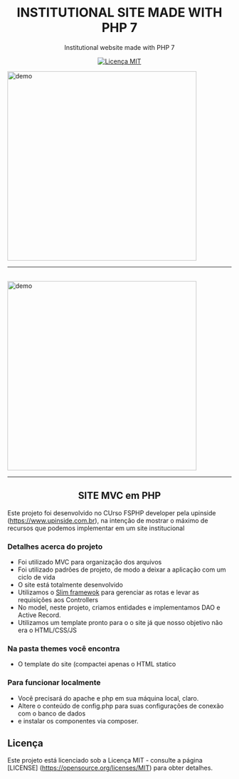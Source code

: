 <h1 align = "center">
<br>
INSTITUTIONAL SITE MADE WITH PHP 7
</h1>

<p align = "center">Institutional website made with PHP 7</p>

<p align = "center">
  <a href="https://opensource.org/licenses/MIT">
    <img src = "https://img.shields.io/badge/License-MIT-blue.svg" alt = "Licença MIT">
  </a>
</p>

[//]: # (Adicione seus gifs / imagens aqui :)
<div>
  <img src = "/gi-cafecontrol.gif" alt = "demo" height = "425">
  <br>
  <hr />
  <br>
  <img src = "/gif-2-cafecontrol.gif" alt = "demo" height = "425">
</div>
<hr />
<h2 align ="center">SITE MVC em PHP</h2>

Este projeto foi desenvolvido no CUrso FSPHP developer pela upinside (https://www.upinside.com.br), na intenção de mostrar o máximo de recursos que podemos implementar em um site institucional

### Detalhes acerca do projeto ###
* Foi utilizado MVC para organização dos arquivos
* Foi utilizado padrões de projeto, de modo a deixar a aplicação com um ciclo de vida
* O site está totalmente desenvolvido
* Utilizamos o [Slim framewok](http://www.slimframework.com/) para gerenciar as rotas e levar as requisições aos Controllers
* No model, neste projeto, criamos entidades e implementamos DAO e Active Record.
* Utilizamos um template pronto para o o site já que nosso objetivo não era o HTML/CSS/JS

### Na pasta themes você encontra ###
* O template do site (compactei apenas o HTML statico

### Para funcionar localmente ###
* Você precisará do apache e php em sua máquina local, claro.
* Altere o conteúdo de config.php para suas configurações de conexão com o banco de dados
* e instalar os componentes via composer.

## Licença

Este projeto está licenciado sob a Licença MIT - consulte a página [LICENSE] (https://opensource.org/licenses/MIT) para obter detalhes.
